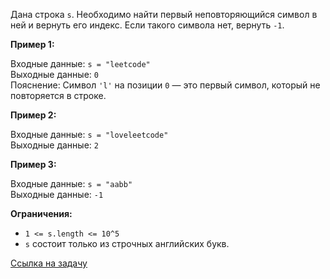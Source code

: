 Дана строка `s`. Необходимо найти первый неповторяющийся символ в ней и вернуть его индекс. Если такого символа нет, вернуть `-1`.

**Пример 1:**

Входные данные: `s = "leetcode"`  
Выходные данные: `0`  
Пояснение: Символ `'l'` на позиции `0` — это первый символ, который не повторяется в строке.

**Пример 2:**

Входные данные: `s = "loveleetcode"`  
Выходные данные: `2`

**Пример 3:**

Входные данные: `s = "aabb"`  
Выходные данные: `-1`

**Ограничения:**

- `1 <= s.length <= 10^5`
- `s` состоит только из строчных английских букв.

[Ссылка на задачу](https://leetcode.com/problems/first-unique-character-in-a-string/submissions/1222095548/)

